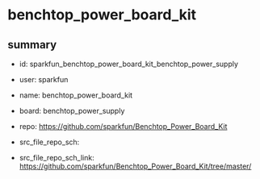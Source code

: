 # benchtop_power_board_kit
 
## summary 
* id: sparkfun_benchtop_power_board_kit_benchtop_power_supply
* user: sparkfun
* name: benchtop_power_board_kit
* board: benchtop_power_supply
* repo: https://github.com/sparkfun/Benchtop_Power_Board_Kit



* src_file_repo_sch: 
* src_file_repo_sch_link: https://github.com/sparkfun/Benchtop_Power_Board_Kit/tree/master/







